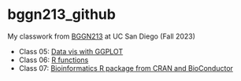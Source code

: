 # bggn213_github
My classwork from [BGGN213](https://bioboot.github.io/bggn213_F23/) at UC San Diego (Fall 2023) 

- Class 05: [Data vis with GGPLOT](https://github.com/kalodiahtoma/bggn213_github/blob/main/class%2005/class05.md)
- Class 06: [R functions](https://github.com/kalodiahtoma/bggn213_github/blob/main/class%2005/class06.qmd)
- Class 07: [Bioinformatics R package from CRAN and BioConductor](https://github.com/kalodiahtoma/bggn213_github/blob/main/class%2005/class07.qmd)

